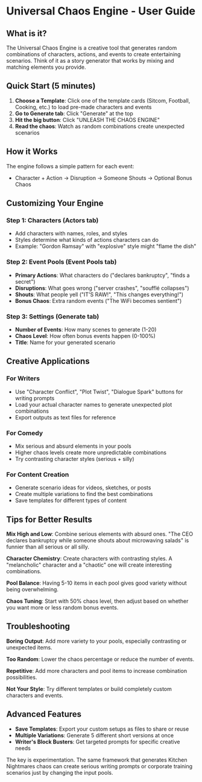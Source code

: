 # Universal Chaos Engine - User Guide

## What is it?
The Universal Chaos Engine is a creative tool that generates random combinations of characters, actions, and events to create entertaining scenarios. Think of it as a story generator that works by mixing and matching elements you provide.

## Quick Start (5 minutes)
1. **Choose a Template**: Click one of the template cards (Sitcom, Football, Cooking, etc.) to load pre-made characters and events
2. **Go to Generate tab**: Click "Generate" at the top
3. **Hit the big button**: Click "UNLEASH THE CHAOS ENGINE" 
4. **Read the chaos**: Watch as random combinations create unexpected scenarios

## How it Works
The engine follows a simple pattern for each event:
- Character + Action → Disruption → Someone Shouts → Optional Bonus Chaos

## Customizing Your Engine

### Step 1: Characters (Actors tab)
- Add characters with names, roles, and styles
- Styles determine what kinds of actions characters can do
- Example: "Gordon Ramsay" with "explosive" style might "flame the dish"

### Step 2: Event Pools (Event Pools tab)
- **Primary Actions**: What characters do ("declares bankruptcy", "finds a secret")
- **Disruptions**: What goes wrong ("server crashes", "soufflé collapses")
- **Shouts**: What people yell ("IT'S RAW!", "This changes everything!")
- **Bonus Chaos**: Extra random events ("The WiFi becomes sentient")

### Step 3: Settings (Generate tab)
- **Number of Events**: How many scenes to generate (1-20)
- **Chaos Level**: How often bonus events happen (0-100%)
- **Title**: Name for your generated scenario

## Creative Applications

### For Writers
- Use "Character Conflict", "Plot Twist", "Dialogue Spark" buttons for writing prompts
- Load your actual character names to generate unexpected plot combinations
- Export outputs as text files for reference

### For Comedy
- Mix serious and absurd elements in your pools
- Higher chaos levels create more unpredictable combinations
- Try contrasting character styles (serious + silly)

### For Content Creation
- Generate scenario ideas for videos, sketches, or posts
- Create multiple variations to find the best combinations
- Save templates for different types of content

## Tips for Better Results

**Mix High and Low**: Combine serious elements with absurd ones. "The CEO declares bankruptcy while someone shouts about microwaving salads" is funnier than all serious or all silly.

**Character Chemistry**: Create characters with contrasting styles. A "melancholic" character and a "chaotic" one will create interesting combinations.

**Pool Balance**: Having 5-10 items in each pool gives good variety without being overwhelming.

**Chaos Tuning**: Start with 50% chaos level, then adjust based on whether you want more or less random bonus events.

## Troubleshooting

**Boring Output**: Add more variety to your pools, especially contrasting or unexpected items.

**Too Random**: Lower the chaos percentage or reduce the number of events.

**Repetitive**: Add more characters and pool items to increase combination possibilities.

**Not Your Style**: Try different templates or build completely custom characters and events.

## Advanced Features

- **Save Templates**: Export your custom setups as files to share or reuse
- **Multiple Variations**: Generate 5 different short versions at once
- **Writer's Block Busters**: Get targeted prompts for specific creative needs

The key is experimentation. The same framework that generates Kitchen Nightmares chaos can create serious writing prompts or corporate training scenarios just by changing the input pools.
